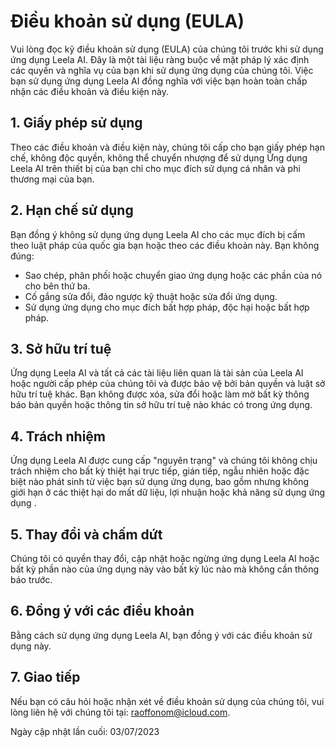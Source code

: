 # Điều khoản sử dụng (EULA)

Vui lòng đọc kỹ điều khoản sử dụng (EULA) của chúng tôi trước khi sử dụng ứng dụng Leela AI. Đây là một tài liệu ràng buộc về mặt pháp lý xác định các quyền và nghĩa vụ của bạn khi sử dụng ứng dụng của chúng tôi. Việc bạn sử dụng ứng dụng Leela AI đồng nghĩa với việc bạn hoàn toàn chấp nhận các điều khoản và điều kiện này.

## 1. Giấy phép sử dụng

Theo các điều khoản và điều kiện này, chúng tôi cấp cho bạn giấy phép hạn chế, không độc quyền, không thể chuyển nhượng để sử dụng Ứng dụng Leela AI trên thiết bị của bạn chỉ cho mục đích sử dụng cá nhân và phi thương mại của bạn.

## 2. Hạn chế sử dụng

Bạn đồng ý không sử dụng ứng dụng Leela AI cho các mục đích bị cấm theo luật pháp của quốc gia bạn hoặc theo các điều khoản này. Bạn không đúng:

- Sao chép, phân phối hoặc chuyển giao ứng dụng hoặc các phần của nó cho bên thứ ba.
- Cố gắng sửa đổi, đảo ngược kỹ thuật hoặc sửa đổi ứng dụng.
- Sử dụng ứng dụng cho mục đích bất hợp pháp, độc hại hoặc bất hợp pháp.

## 3. Sở hữu trí tuệ

Ứng dụng Leela AI và tất cả các tài liệu liên quan là tài sản của Leela AI hoặc người cấp phép của chúng tôi và được bảo vệ bởi bản quyền và luật sở hữu trí tuệ khác. Bạn không được xóa, sửa đổi hoặc làm mờ bất kỳ thông báo bản quyền hoặc thông tin sở hữu trí tuệ nào khác có trong ứng dụng.

## 4. Trách nhiệm

Ứng dụng Leela AI được cung cấp "nguyên trạng" và chúng tôi không chịu trách nhiệm cho bất kỳ thiệt hại trực tiếp, gián tiếp, ngẫu nhiên hoặc đặc biệt nào phát sinh từ việc bạn sử dụng ứng dụng, bao gồm nhưng không giới hạn ở các thiệt hại do mất dữ liệu, lợi nhuận hoặc khả năng sử dụng ứng dụng .

## 5. Thay đổi và chấm dứt

Chúng tôi có quyền thay đổi, cập nhật hoặc ngừng ứng dụng Leela AI hoặc bất kỳ phần nào của ứng dụng này vào bất kỳ lúc nào mà không cần thông báo trước.

## 6. Đồng ý với các điều khoản

Bằng cách sử dụng ứng dụng Leela AI, bạn đồng ý với các điều khoản sử dụng này.

## 7. Giao tiếp

Nếu bạn có câu hỏi hoặc nhận xét về điều khoản sử dụng của chúng tôi, vui lòng liên hệ với chúng tôi tại: [raoffonom@icloud.com](mailto:raoffonom@icloud.com).

Ngày cập nhật lần cuối: 03/07/2023
